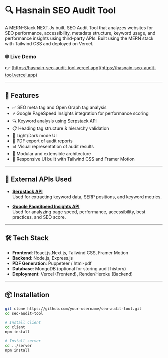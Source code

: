 # 🔍 Hasnain SEO Audit Tool

A MERN-Stack NEXT.Js built, SEO Audit Tool that analyzes websites for SEO performance, accessibility, metadata structure, keyword usage, and performance insights using third-party APIs.
Built using the MERN stack with Tailwind CSS and deployed on Vercel.


### 🌐 Live Demo

👉 [https://hasnain-seo-audit-tool.vercel.app](https://hasnain-seo-audit-tool.vercel.app)

---

## 🚀 Features

- ✅ SEO meta tag and Open Graph tag analysis
- ⚡ Google PageSpeed Insights integration for performance scoring
- 🔍 Keyword analysis using [Serpstack API](https://serpstack.com/)
- 📋 Heading tag structure & hierarchy validation
- 🌈 Light/Dark mode UI
- 📄 PDF export of audit reports
- 📊 Visual representation of audit results
- 🧩 Modular and extensible architecture
- 🎨 Responsive UI built with Tailwind CSS and Framer Motion

---

## 🔗 External APIs Used

- **[Serpstack API](https://serpstack.com/)**  
  Used for extracting keyword data, SERP positions, and keyword metrics.

- **[Google PageSpeed Insights API](https://developers.google.com/speed/docs/insights/v5/get-started)**  
  Used for analyzing page speed, performance, accessibility, best practices, and SEO score.

---

## 🛠️ Tech Stack

- **Frontend**: React.js,Next.js, Tailwind CSS, Framer Motion
- **Backend**: Node.js, Express.js
- **PDF Generation**: Puppeteer / html-pdf
- **Database**: MongoDB (optional for storing audit history)
- **Deployment**: Vercel (Frontend), Render/Heroku (Backend)

---

## 📦 Installation

```bash
git clone https://github.com/your-username/seo-audit-tool.git
cd seo-audit-tool

# Install client
cd client
npm install

# Install server
cd ../server
npm install
